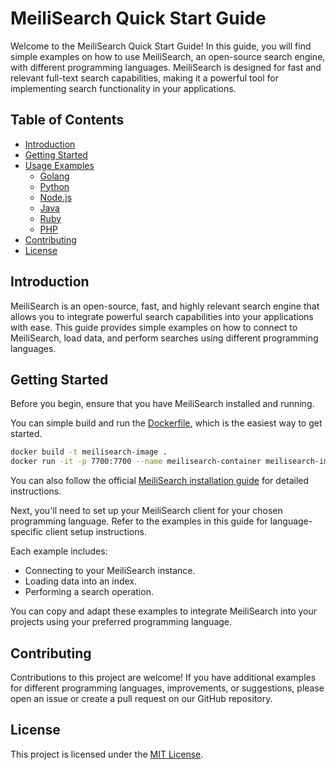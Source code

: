 # MeiliSearch Quick Start Guide

Welcome to the MeiliSearch Quick Start Guide! In this guide, you will find simple examples on how to use MeiliSearch, an open-source search engine, with different programming languages. MeiliSearch is designed for fast and relevant full-text search capabilities, making it a powerful tool for implementing search functionality in your applications.

## Table of Contents

- [Introduction](#introduction)
- [Getting Started](#getting-started)
- [Usage Examples](#usage-examples)
  - [Golang](Golang)
  - [Python](Python)
  - [Node.js](NodeJS)
  - [Java](Java)
  - [Ruby](Ruby)
  - [PHP](PHP)
- [Contributing](#contributing)
- [License](#license)

## Introduction

MeiliSearch is an open-source, fast, and highly relevant search engine that allows you to integrate powerful search capabilities into your applications with ease. This guide provides simple examples on how to connect to MeiliSearch, load data, and perform searches using different programming languages.

## Getting Started

Before you begin, ensure that you have MeiliSearch installed and running. 

You can simple build and run the [Dockerfile](Meilisearch-Docker/Dockerfile), which is the easiest way to get started.

```bash
docker build -t meilisearch-image .
docker run -it -p 7700:7700 --name meilisearch-container meilisearch-image
```

You can also follow the official [MeiliSearch installation guide](https://docs.meilisearch.com/guides/advanced_guides/installation.html) for detailed instructions.

Next, you'll need to set up your MeiliSearch client for your chosen programming language. Refer to the examples in this guide for language-specific client setup instructions.

Each example includes:

- Connecting to your MeiliSearch instance.
- Loading data into an index.
- Performing a search operation.

You can copy and adapt these examples to integrate MeiliSearch into your projects using your preferred programming language.

## Contributing

Contributions to this project are welcome! If you have additional examples for different programming languages, improvements, or suggestions, please open an issue or create a pull request on our GitHub repository.

## License

This project is licensed under the [MIT License](LICENSE).